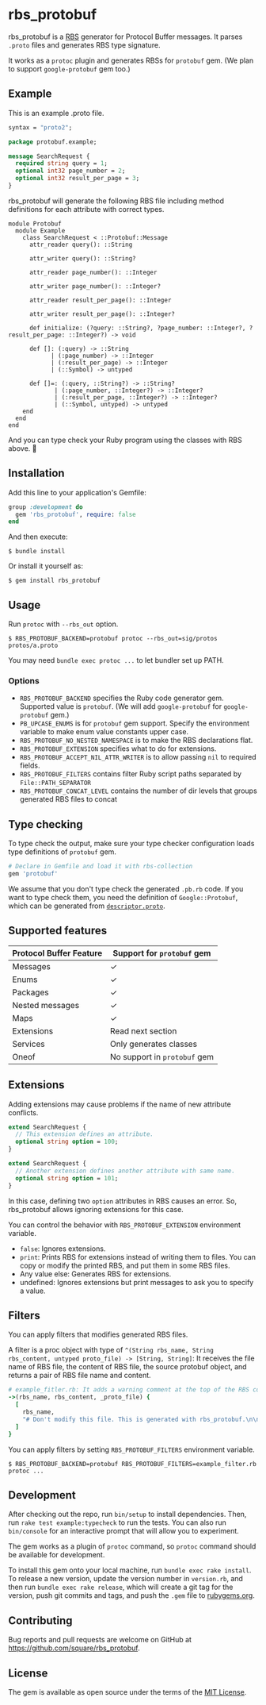 # rbs_protobuf

rbs_protobuf is a [RBS](https://github.com/ruby/rbs) generator for Protocol Buffer messages. It parses `.proto` files and generates RBS type signature.

It works as a `protoc` plugin and generates RBSs for `protobuf` gem. (We plan to support `google-protobuf` gem too.)

## Example

This is an example .proto file.

```proto
syntax = "proto2";

package protobuf.example;

message SearchRequest {
  required string query = 1;
  optional int32 page_number = 2;
  optional int32 result_per_page = 3;
}
```

rbs_protobuf will generate the following RBS file including method definitions for each attribute with correct types.

```rbs
module Protobuf
  module Example
    class SearchRequest < ::Protobuf::Message
      attr_reader query(): ::String

      attr_writer query(): ::String?

      attr_reader page_number(): ::Integer

      attr_writer page_number(): ::Integer?

      attr_reader result_per_page(): ::Integer

      attr_writer result_per_page(): ::Integer?

      def initialize: (?query: ::String?, ?page_number: ::Integer?, ?result_per_page: ::Integer?) -> void

      def []: (:query) -> ::String
            | (:page_number) -> ::Integer
            | (:result_per_page) -> ::Integer
            | (::Symbol) -> untyped

      def []=: (:query, ::String?) -> ::String?
             | (:page_number, ::Integer?) -> ::Integer?
             | (:result_per_page, ::Integer?) -> ::Integer?
             | (::Symbol, untyped) -> untyped
    end
  end
end
```

And you can type check your Ruby program using the classes with RBS above. 💪

## Installation

Add this line to your application's Gemfile:

```ruby
group :development do
  gem 'rbs_protobuf', require: false
end
```

And then execute:

    $ bundle install

Or install it yourself as:

    $ gem install rbs_protobuf

## Usage

Run `protoc` with `--rbs_out` option.

    $ RBS_PROTOBUF_BACKEND=protobuf protoc --rbs_out=sig/protos protos/a.proto

You may need `bundle exec protoc ...` to let bundler set up PATH.

### Options

* `RBS_PROTOBUF_BACKEND` specifies the Ruby code generator gem. Supported value is `protobuf`. (We will add `google-protobuf` for `google-protobuf` gem.)
* `PB_UPCASE_ENUMS` is for `protobuf` gem support. Specify the environment variable to make enum value constants upper case.
* `RBS_PROTOBUF_NO_NESTED_NAMESPACE` is to make the RBS declarations flat.
* `RBS_PROTOBUF_EXTENSION` specifies what to do for extensions.
* `RBS_PROTOBUF_ACCEPT_NIL_ATTR_WRITER` is to allow passing `nil` to required fields.
* `RBS_PROTOBUF_FILTERS` contains filter Ruby script paths separated by `File::PATH_SEPARATOR`
* `RBS_PROTOBUF_CONCAT_LEVEL` contains the number of dir levels that groups generated RBS files to concat

## Type checking

To type check the output, make sure your type checker configuration loads type definitions of `protobuf` gem.

```ruby
# Declare in Gemfile and load it with rbs-collection
gem 'protobuf'
```

We assume that you don't type check the generated `.pb.rb` code.
If you want to type check them, you need the definition of `Google::Protobuf`, which can be generated from [`descriptor.proto`](https://github.com/protocolbuffers/protobuf/blob/master/src/google/protobuf/descriptor.proto).

## Supported features

| Protocol Buffer Feature | Support for `protobuf` gem |
|-------------------------|----------------------------|
| Messages                | ✓                          |
| Enums                   | ✓                          |
| Packages                | ✓                          |
| Nested messages         | ✓                          |
| Maps                    | ✓                          |
| Extensions              | Read next section          |
| Services                | Only generates classes     |
| Oneof                   | No support in `protobuf` gem |

## Extensions

Adding extensions may cause problems if the name of new attribute conflicts.

```proto
extend SearchRequest {
  // This extension defines an attribute.
  optional string option = 100;
}

extend SearchRequest {
  // Another extension defines another attribute with same name.
  optional string option = 101;
}
```

In this case, defining two `option` attributes in RBS causes an error.
So, rbs_protobuf allows ignoring extensions for this case.

You can control the behavior with `RBS_PROTOBUF_EXTENSION` environment variable.

* `false`: Ignores extensions.
* `print`: Prints RBS for extensions instead of writing them to files. You can copy or modify the printed RBS, and put them in some RBS files.
* Any value else: Generates RBS for extensions.
* undefined: Ignores extensions but print messages to ask you to specify a value.

## Filters

You can apply filters that modifies generated RBS files.

A filter is a proc object with type of `^(String rbs_name, String rbs_content, untyped proto_file) -> [String, String]`:
It receives the file name of RBS file, the content of RBS file, the source protobuf object, and returns a pair of RBS file name and content.

```ruby
# example_fitler.rb: It adds a warning comment at the top of the RBS content.
->(rbs_name, rbs_content, _proto_file) {
  [
    rbs_name,
    "# Don't modify this file. This is generated with rbs_protobuf.\n\n" + rbs_content
  ]
}
```

You can apply filters by setting `RBS_PROTOBUF_FILTERS` environment variable.

    $ RBS_PROTOBUF_BACKEND=protobuf RBS_PROTOBUF_FILTERS=example_filter.rb protoc ...

## Development

After checking out the repo, run `bin/setup` to install dependencies. Then, run `rake test example:typecheck` to run the tests. You can also run `bin/console` for an interactive prompt that will allow you to experiment.

The gem works as a plugin of `protoc` command, so `protoc` command should be available for development.

To install this gem onto your local machine, run `bundle exec rake install`. To release a new version, update the version number in `version.rb`, and then run `bundle exec rake release`, which will create a git tag for the version, push git commits and tags, and push the `.gem` file to [rubygems.org](https://rubygems.org).

## Contributing

Bug reports and pull requests are welcome on GitHub at https://github.com/square/rbs_protobuf.

## License

The gem is available as open source under the terms of the [MIT License](https://opensource.org/licenses/MIT).
